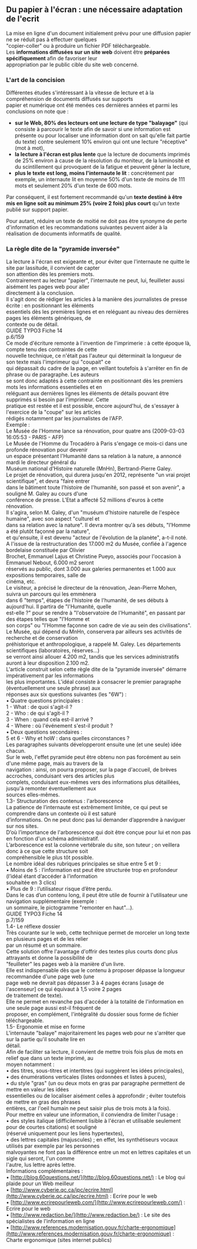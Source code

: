 ## Du papier à l'écran : une nécessaire adaptation de l'ecrit

La mise en ligne d'un document initialement prévu pour une diffusion papier ne se réduit pas à effectuer quelques  
"copier-coller" ou à produire un fichier PDF téléchargeable.  
Les **informations diffusées sur un site web** doivent être **préparées spécifiquement** afin de favoriser leur  
appropriation par le public cible du site web concerné.

### L'art de la concision

Différentes études s'intéressant à la vitesse de lecture et à la compréhension de documents diffusés sur supports  
papier et numérique ont été menées ces dernières années et parmi les conclusions on note que :

* **sur le Web, 80% des lecteurs ont une lecture de type "balayage"** (qui consiste à parcourir le texte afin de savoir si une information est présente ou pour localiser une information dont on sait qu'elle fait partie du texte) contre seulement 10% environ qui ont une lecture "réceptive" (mot à mot),
* **la lecture à l'écran est plus lente** que la lecture de documents imprimés de 25% environ à cause de la résolution du moniteur, de la luminosité et du scintillement qui provoquent de la fatigue et peuvent gêner la lecture,
* **plus le texte est long, moins l'internaute le lit** : concrètement par exemple, un internaute lit en moyenne 50% d'un texte de moins de 111 mots et seulement 20% d'un texte de 600 mots.

Par conséquent, il est fortement recommandé qu'un **texte destiné à être mis en ligne soit au minimum 25% (voire 2 fois) plus court** qu'un texte publié sur support papier.
 
Pour autant, réduire un texte de moitié ne doit pas être synonyme de perte d'information et les recommandations   suivantes peuvent aider à la réalisation de documents informatifs de qualité.

### La règle dite de la "pyramide inversée"
 
La lecture à l'écran est exigeante et, pour éviter que l'internaute ne quitte le site par lassitude, il convient de capter  
son attention dès les premiers mots.  
Contrairement au lecteur "papier", l'internaute ne peut, lui, feuilleter aussi aisément les pages web pour aller  
directement à la conclusion.  
Il s'agit donc de rédiger les articles à la manière des journalistes de presse écrite : en positionnant les éléments  
essentiels dès les premières lignes et en reléguant au niveau des dernières pages les éléments génériques, de  
contexte ou de détail.  
GUIDE TYPO3 Fiche 14  
p.6/159  
Ce mode d'écriture remonte à l'invention de l'imprimerie : à cette époque là, compte tenu des contraintes de cette  
nouvelle technique, ce n'était pas l'auteur qui déterminait la longueur de son texte mais l'imprimeur qui "coupait" ce  
qui dépassait du cadre de la page, en veillant toutefois à s'arrêter en fin de phrase ou de paragraphe. Les auteurs  
se sont donc adaptés à cette contrainte en positionnant dès les premiers mots les informations essentielles et en  
reléguant aux dernières lignes les éléments de détails pouvant être supprimés si besoin par l'imprimeur. Cette  
pratique est restée et il est possible, encore aujourd'hui, de s'essayer à l'exercice de la "coupe" sur les articles  
rédigés notamment par les journalistes de l'AFP.  
Exemple :  
Le Musée de l'Homme lance sa rénovation, pour quatre ans \(2009-03-03 16:05:53 - PARIS - AFP\)  
Le Musée de l'Homme du Trocadéro à Paris s'engage ce mois-ci dans une profonde rénovation pour devenir  
un espace présentant l'Humanité dans sa relation à la nature, a annoncé mardi le directeur général du  
Muséum national d'Histoire naturelle \(MnHn\), Bertrand-Pierre Galey.  
Le projet de rénovation, qui durera jusqu'en 2012, représente "un vrai projet scientifique", et devra "faire entrer  
dans le bâtiment toute l'histoire de l'humanité, son passé et son avenir", a souligné M. Galey au cours d'une  
conférence de presse. L'Etat a affecté 52 millions d'euros à cette rénovation.  
Il s'agira, selon M. Galey, d'un "muséum d'histoire naturelle de l'espèce humaine", avec son aspect "culturel et  
dans sa relation avec la nature". Il devra montrer qu'à ses débuts, "l'Homme a été plutôt façonné par la nature",  
et qu'ensuite, il est devenu "acteur de l'évolution de la planète", a-t-il noté.  
A l'issue de la restructuration des 17.000 m2 du Musée, confiée à l'agence bordelaise constituée par Olivier  
Brochet, Emmanuel Lajus et Christine Pueyo, associés pour l'occasion à Emmanuel Nebout, 6.000 m2 seront  
réservés au public, dont 3.000 aux galeries permanentes et 1.000 aux expositions temporaires, salle de  
cinéma, etc.  
Le visiteur, a précisé le directeur de la rénovation, Jean-Pierre Mohen, suivra un parcours qui les emmènera  
dans 6 "temps", étapes de l'histoire de l'humanité, de ses débuts à aujourd'hui. Il partira de "l'Humanité, quelle  
est-elle ?" pour se rendre à "l'observatoire de l'Humanité", en passant par des étapes telles que "l'Homme et  
son corps" ou "l'Homme façonne son cadre de vie au sein des civilisations".  
Le Musée, qui dépend du MnHn, conservera par ailleurs ses activités de recherche et de conservation  
préhistorique et anthropologique, a rappelé M. Galey. Les départements scientifiques \(laboratoires, réserves...\)  
se verront ainsi allouer 4.200 m2, tandis que les services administratifs auront à leur disposition 2.100 m2.  
L'article construit selon cette règle dite de la "pyramide inversée" démarre impérativement par les informations  
les plus importantes. L'idéal consiste à consacrer le premier paragraphe \(éventuellement une seule phrase\) aux  
réponses aux six questions suivantes \(les "6W"\) :  
• Quatre questions principales :  
1 - What : de quoi s'agit-il ?  
2 - Who : de qui s'agit-il ?  
3 - When : quand cela est-il arrivé ?  
4 - Where : où l'événement s'est-il produit ?  
• Deux questions secondaires :  
5 et 6 - Why et hoW : dans quelles circonstances ?  
Les paragraphes suivants développeront ensuite une \(et une seule\) idée chacun.  
Sur le web, l'effet pyramide peut être obtenu non pas forcément au sein d'une même page, mais au travers de la  
navigation : ainsi, on pourra proposer, sur la page d'accueil, de brèves accroches, conduisant vers des articles plus  
complets, conduisant eux-mêmes vers des informations plus détaillées, jusqu'à remonter éventuellement aux  
sources elles-mêmes.  
1.3- Structuration des contenus : l'arborescence  
La patience de l’internaute est extrêmement limitée, ce qui peut se comprendre dans un contexte où il est saturé  
d’informations. On ne peut donc pas lui demander d’apprendre à naviguer sur nos sites.  
D’où l’importance de l'arborescence qui doit être conçue pour lui et non pas en fonction d'un schéma administratif.  
L’arborescence est la colonne vertébrale du site, son tuteur ; on veillera donc à ce que cette structure soit  
compréhensible le plus tôt possible.  
Le nombre idéal des rubriques principales se situe entre 5 et 9 :  
• Moins de 5 : l’information est peut être structurée trop en profondeur \(l’idéal étant d’accéder à l’information  
souhaitée en 3 clics\)  
• Plus de 9 : l’utilisateur risque d’être perdu.  
Dans le cas d’un contenu long, il peut être utile de fournir à l'utilisateur une navigation supplémentaire \(exemple :  
un sommaire, le pictogramme "remonter en haut"…\).  
GUIDE TYPO3 Fiche 14  
p.7/159  
1.4- Le réflexe dossier  
Très courante sur le web, cette technique permet de morceler un long texte en plusieurs pages et de les relier  
par un résumé et un sommaire.  
Cette solution offre l'avantage d'offrir des textes plus courts donc plus attrayants et donne la possibilité de  
"feuilleter" les pages web à la manière d'un livre.  
Elle est indispensable dès que le contenu à proposer dépasse la longueur recommandée d'une page web \(une  
page web ne devrait pas dépasser 3 à 4 pages écrans \[usage de l'ascenseur\] ce qui équivaut à 1,5 voire 2 pages  
de traitement de texte\).  
Elle ne permet en revanche pas d'accéder à la totalité de l'information en une seule page aussi est-il fréquent de  
proposer, en complément, l'intégralité du dossier sous forme de fichier téléchargeable.  
1.5- Ergonomie et mise en forme  
L'internaute "balaye" majoritairement les pages web pour ne s'arrêter que sur la partie qu'il souhaite lire en  
détail.  
Afin de faciliter sa lecture, il convient de mettre trois fois plus de mots en relief que dans un texte imprimé, au  
moyen notamment :  
• des titres, sous-titres et intertitres \(qui suggèrent les idées principales\),  
• des énumérations verticales \(listes ordonnées et listes à puces\),  
• du style "gras" \(un ou deux mots en gras par paragraphe permettent de mettre en valeur les idées  
essentielles ou de localiser aisément celles à approfondir ; éviter toutefois de mettre en gras des phrases  
entières, car l'oeil humain ne peut saisir plus de trois mots à la fois\).  
Pour mettre en valeur une information, il conviendra de limiter l'usage :  
• des styles italique \(difficilement lisible à l'écran et utilisable seulement pour de courtes citations\) et souligné  
\(réservé uniquement pour les liens hypertextes\),  
• des lettres capitales \(majuscules\) ; en effet, les synthétiseurs vocaux utilisés par exemple par les personnes  
malvoyantes ne font pas la différence entre un mot en lettres capitales et un sigle qui seront, l'un comme  
l'autre, lus lettre après lettre.  
Informations complémentaires :  
• [http://blog.60questions.net/](http://blog.60questions.net/) : Le blog qui plaide pour un Web meilleur  
• [http://www.cyberie.qc.ca/jpc/ecrire.html](http://www.cyberie.qc.ca/jpc/ecrire.html) : Ecrire pour le web  
• [http://www.ecrirepourleweb.com/](http://www.ecrirepourleweb.com/) : Ecrire pour le web  
• [http://www.redaction.be/](http://www.redaction.be/) : Le site des spécialistes de l'information en ligne  
• [http://www.references.modernisation.gouv.fr/charte-ergonomique](http://www.references.modernisation.gouv.fr/charte-ergonomique) : Charte ergonomique \(sites internet publics\)

